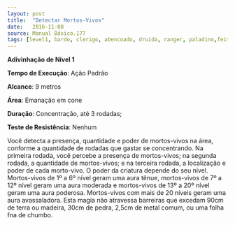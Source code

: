 ```yaml
---
layout: post
title:  "Detectar Mortos-Vivos"
date:   2016-11-08
source: Manual Básico.177
tags: [level1, bardo, clerigo, abencoado, druida, ranger, paladino,feiticeiro, mago, adivinhacao, padrao, metros, emanacao, concentracao, rodadas, nenhum]
---
```


**Adivinhação de Nível 1**

**Tempo de Execução**: Ação Padrão

**Alcance**: 9 metros

**Área**: Emanação em cone

**Duração**: Concentração, até 3 rodadas;

**Teste de Resistência**: Nenhum

Você detecta a presença, quantidade e poder de mortos-vivos na área, conforme a quantidade de rodadas que gastar se concentrando. Na primeira rodada, você percebe a presença de mortos-vivos; na segunda rodada, a quantidade de mortos-vivos; e na terceira rodada, a localização e poder de
cada morto-vivo.
O poder da criatura depende do seu nível. Mortos-vivos de 1º a 6º nível geram uma aura tênue, mortos-vivos de 7º a 12º nível geram uma aura moderada e mortos-vivos de 13º a 20º nível geram uma aura poderosa. Mortos-vivos com mais de 20 níveis geram uma aura avassaladora.
Esta magia não atravessa barreiras que excedam 90cm de terra ou madeira, 30cm de pedra, 2,5cm de metal comum, ou uma folha fna de chumbo.

